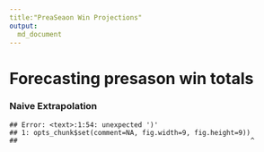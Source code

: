 ```yaml
---
title:"PreaSeaon Win Projections"
output:
  md_document
---
```






# Forecasting presason win totals
### Naive Extrapolation

```
## Error: <text>:1:54: unexpected ')'
## 1: opts_chunk$set(comment=NA, fig.width=9, fig.height=9))
##                                                          ^
```
